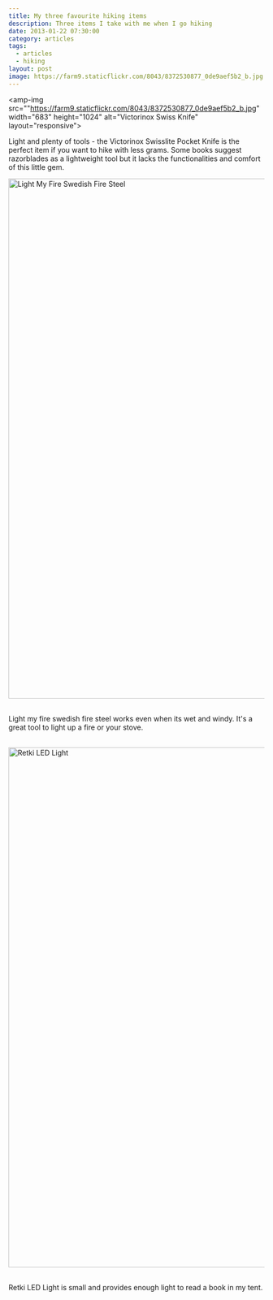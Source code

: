 ```yaml
---
title: My three favourite hiking items
description: Three items I take with me when I go hiking
date: 2013-01-22 07:30:00
category: articles
tags:
  - articles
  - hiking
layout: post
image: https://farm9.staticflickr.com/8043/8372530877_0de9aef5b2_b.jpg
---
```


<amp-img src=""https://farm9.staticflickr.com/8043/8372530877_0de9aef5b2_b.jpg" width="683" height="1024" alt="Victorinox Swiss Knife" layout="responsive"></amp-img>

Light and plenty of tools - the Victorinox Swisslite Pocket Knife is the perfect item if you want to hike with less grams. Some books suggest razorblades as a lightweight tool but it lacks the functionalities and comfort of this little gem.
<br>
<!--more-->
<a href="https://www.flickr.com/photos/90204224@N07/8372531265" title="Light My Fire Swedish Fire Steel"><img src="https://farm9.staticflickr.com/8196/8372531265_a2a9822deb_b.jpg" width="683" height="1024" alt="Light My Fire Swedish Fire Steel"></a><br><br>

Light my fire swedish fire steel works even when its wet and windy. It's a great tool to light up a fire or your stove.<br><br>

<a href="https://www.flickr.com/photos/90204224@N07/8372527259" title="Retki LED Light"><img src="https://farm9.staticflickr.com/8515/8372527259_441aed73e8_b.jpg" width="683" height="1024" alt="Retki LED Light"></a><br><br>

Retki LED Light is small and provides enough light to read a book in my tent.

<br>
<script src="//z-na.amazon-adsystem.com/widgets/onejs?MarketPlace=US&adInstanceId=cc781bfd-577f-4efb-9da6-75cb9fc7d1c2"></script>
